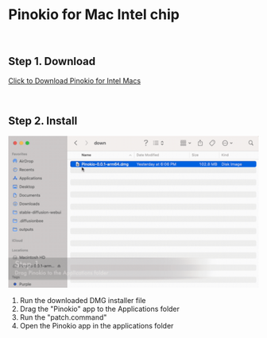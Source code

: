 # Pinokio for Mac Intel chip

<br>

## Step 1. Download

<a href="https://github.com/pinokiocomputer/pinokio/releases/download/0.0.132/Pinokio-0.0.132.dmg" class='btn'>Click to Download Pinokio for Intel Macs</a>

<br>

## Step 2. Install

![macinstall.gif](macinstall.gif)

1. Run the downloaded DMG installer file
2. Drag the "Pinokio" app to the Applications folder
3. Run the "patch.command"
4. Open the Pinokio app in the applications folder
